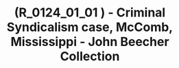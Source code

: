 ---
layout: item
title: (R_0124_01_01 ) - Criminal Syndicalism case, McComb, Mississippi - John Beecher Collection
manifest_name: -r_0124_01_01-criminal-syndicalism-case-mccomb-mississippi-john-beecher-collection
---